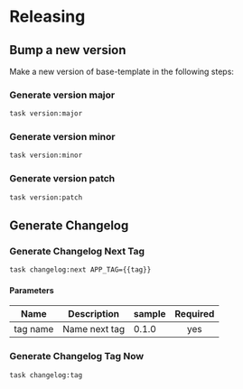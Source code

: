 <!-- Space: Projects -->
<!-- Parent: BaseTemplate -->
<!-- Title: Releasing BaseTemplate -->

<!-- Label: BaseTemplate -->
<!-- Label: Project -->
<!-- Label: Releasing -->
<!-- Include: disclaimer.md -->
<!-- Include: ac:toc -->

# Releasing

## Bump a new version

Make a new version of base-template in the following steps:

### Generate version major

```bash
task version:major
```

### Generate version minor

```bash
task version:minor
```

### Generate version patch

```bash
task version:patch
```

## Generate Changelog

### Generate Changelog Next Tag

```bash
task changelog:next APP_TAG={{tag}}
```

#### Parameters

| Name     | Description   | sample | Required |
| -------- | ------------- | ------ | :------: |
| tag name | Name next tag | 0.1.0  |   yes    |

### Generate Changelog Tag Now

```bash
task changelog:tag
```
